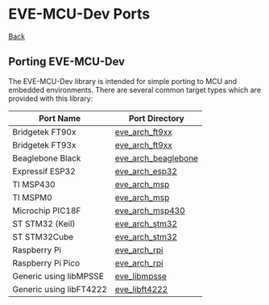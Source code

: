 # EVE-MCU-Dev Ports

[Back](../README.md)

## Porting EVE-MCU-Dev

The EVE-MCU-Dev library is intended for simple porting to MCU and embedded environments. There are several common target types which are provided with this library:

| Port Name | Port Directory |
| --- | --- |
|Bridgetek FT90x | [eve_arch_ft9xx](eve_arch_ft9xx/README.md) | 
|Bridgetek FT93x | [eve_arch_ft9xx](eve_arch_ft9xx/README.md) | 
|Beaglebone Black | [eve_arch_beaglebone](eve_arch_beaglebone/README.md) |
|Expressif ESP32 | [eve_arch_esp32](eve_arch_esp32/README.md) |
|TI MSP430 | [eve_arch_msp](eve_arch_msp/README.md) |
|TI MSPM0 | [eve_arch_msp](eve_arch_msp/README.md) |
|Microchip PIC18F | [eve_arch_msp430](eve_arch_msp430/README.md) |
|ST STM32 (Keil) | [eve_arch_stm32](eve_arch_stm32/README.md) |
|ST STM32Cube | [eve_arch_stm32](eve_arch_stm32/README.md) |
|Raspberry Pi | [eve_arch_rpi](eve_arch_rpi/README.md) |
|Raspberry Pi Pico  | [eve_arch_rpi](eve_arch_rpi/README.md) |
|Generic using libMPSSE  | [eve_libmpsse](eve_libmpsse/README.md) |
|Generic using libFT4222  | [eve_libft4222](eve_libft4222/README.md) |

